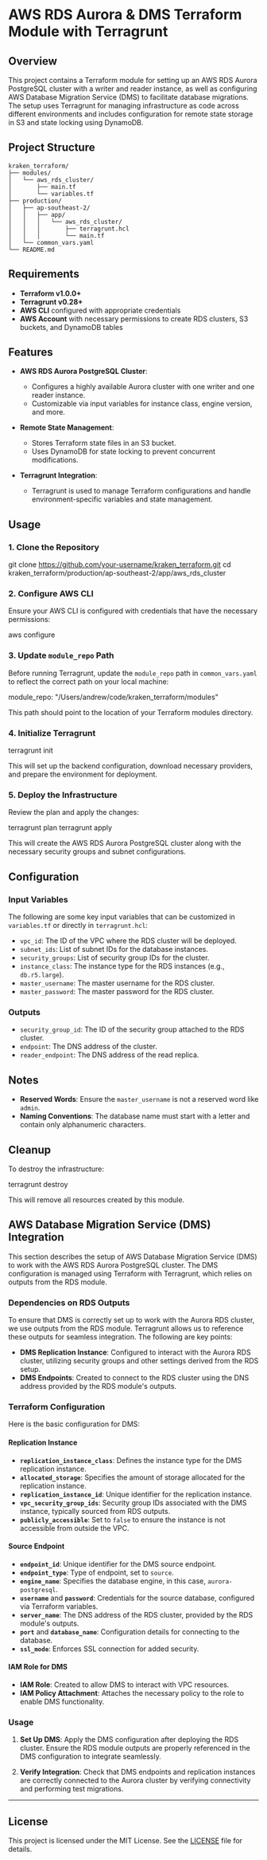 # AWS RDS Aurora & DMS Terraform Module with Terragrunt

## Overview

This project contains a Terraform module for setting up an AWS RDS Aurora PostgreSQL cluster with a writer and reader instance, as well as configuring AWS Database Migration Service (DMS) to facilitate database migrations. The setup uses Terragrunt for managing infrastructure as code across different environments and includes configuration for remote state storage in S3 and state locking using DynamoDB.


## Project Structure

```
kraken_terraform/
├── modules/
│   └── aws_rds_cluster/
│       ├── main.tf
│       └── variables.tf
├── production/
│   ├── ap-southeast-2/
│   │   ├── app/
│   │   │   └── aws_rds_cluster/
│   │   │       ├── terragrunt.hcl
│   │   │       └── main.tf
│   └── common_vars.yaml
└── README.md
```

## Requirements

- **Terraform v1.0.0+**
- **Terragrunt v0.28+**
- **AWS CLI** configured with appropriate credentials
- **AWS Account** with necessary permissions to create RDS clusters, S3 buckets, and DynamoDB tables

## Features

- **AWS RDS Aurora PostgreSQL Cluster**:
  - Configures a highly available Aurora cluster with one writer and one reader instance.
  - Customizable via input variables for instance class, engine version, and more.
  
- **Remote State Management**:
  - Stores Terraform state files in an S3 bucket.
  - Uses DynamoDB for state locking to prevent concurrent modifications.

- **Terragrunt Integration**:
  - Terragrunt is used to manage Terraform configurations and handle environment-specific variables and state management.

## Usage

### 1. Clone the Repository


git clone https://github.com/your-username/kraken_terraform.git
cd kraken_terraform/production/ap-southeast-2/app/aws_rds_cluster


### 2. Configure AWS CLI

Ensure your AWS CLI is configured with credentials that have the necessary permissions:


aws configure


### 3. Update `module_repo` Path

Before running Terragrunt, update the `module_repo` path in `common_vars.yaml` to reflect the correct path on your local machine:


module_repo: "/Users/andrew/code/kraken_terraform/modules"


This path should point to the location of your Terraform modules directory.

### 4. Initialize Terragrunt


terragrunt init


This will set up the backend configuration, download necessary providers, and prepare the environment for deployment.

### 5. Deploy the Infrastructure

Review the plan and apply the changes:

terragrunt plan
terragrunt apply


This will create the AWS RDS Aurora PostgreSQL cluster along with the necessary security groups and subnet configurations.

## Configuration

### Input Variables

The following are some key input variables that can be customized in `variables.tf` or directly in `terragrunt.hcl`:

- `vpc_id`: The ID of the VPC where the RDS cluster will be deployed.
- `subnet_ids`: List of subnet IDs for the database instances.
- `security_groups`: List of security group IDs for the cluster.
- `instance_class`: The instance type for the RDS instances (e.g., `db.r5.large`).
- `master_username`: The master username for the RDS cluster.
- `master_password`: The master password for the RDS cluster.

### Outputs

- `security_group_id`: The ID of the security group attached to the RDS cluster.
- `endpoint`: The DNS address of the cluster.
- `reader_endpoint`: The DNS address of the read replica.

## Notes

- **Reserved Words**: Ensure the `master_username` is not a reserved word like `admin`.
- **Naming Conventions**: The database name must start with a letter and contain only alphanumeric characters.

## Cleanup

To destroy the infrastructure:

terragrunt destroy


This will remove all resources created by this module.


## AWS Database Migration Service (DMS) Integration

This section describes the setup of AWS Database Migration Service (DMS) to work with the AWS RDS Aurora PostgreSQL cluster. The DMS configuration is managed using Terraform with Terragrunt, which relies on outputs from the RDS module.

### Dependencies on RDS Outputs

To ensure that DMS is correctly set up to work with the Aurora RDS cluster, we use outputs from the RDS module. Terragrunt allows us to reference these outputs for seamless integration. The following are key points:

- **DMS Replication Instance**: Configured to interact with the Aurora RDS cluster, utilizing security groups and other settings derived from the RDS setup.
- **DMS Endpoints**: Created to connect to the RDS cluster using the DNS address provided by the RDS module's outputs.

### Terraform Configuration

Here is the basic configuration for DMS:

#### Replication Instance

- **`replication_instance_class`**: Defines the instance type for the DMS replication instance.
- **`allocated_storage`**: Specifies the amount of storage allocated for the replication instance.
- **`replication_instance_id`**: Unique identifier for the replication instance.
- **`vpc_security_group_ids`**: Security group IDs associated with the DMS instance, typically sourced from RDS outputs.
- **`publicly_accessible`**: Set to `false` to ensure the instance is not accessible from outside the VPC.

#### Source Endpoint

- **`endpoint_id`**: Unique identifier for the DMS source endpoint.
- **`endpoint_type`**: Type of endpoint, set to `source`.
- **`engine_name`**: Specifies the database engine, in this case, `aurora-postgresql`.
- **`username`** and **`password`**: Credentials for the source database, configured via Terraform variables.
- **`server_name`**: The DNS address of the RDS cluster, provided by the RDS module's outputs.
- **`port`** and **`database_name`**: Configuration details for connecting to the database.
- **`ssl_mode`**: Enforces SSL connection for added security.

#### IAM Role for DMS

- **IAM Role**: Created to allow DMS to interact with VPC resources.
- **IAM Policy Attachment**: Attaches the necessary policy to the role to enable DMS functionality.

### Usage

1. **Set Up DMS**: Apply the DMS configuration after deploying the RDS cluster. Ensure the RDS module outputs are properly referenced in the DMS configuration to integrate seamlessly.
   
2. **Verify Integration**: Check that DMS endpoints and replication instances are correctly connected to the Aurora cluster by verifying connectivity and performing test migrations.

---

## License

This project is licensed under the MIT License. See the [LICENSE](LICENSE) file for details.

